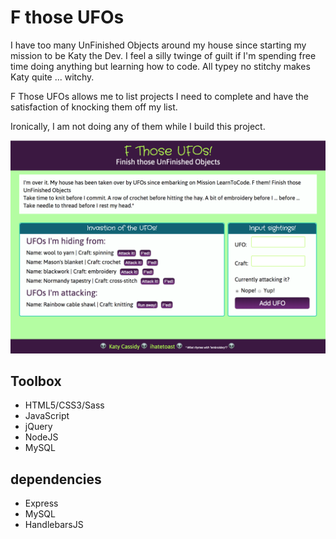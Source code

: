 # F those UFOs

I have too many UnFinished Objects around my house since starting my mission to be Katy the Dev. I feel a silly twinge of guilt if I'm spending free time doing anything but learning how to code. All typey no stitchy makes Katy quite ... witchy.

F Those UFOs allows me to list projects I need to complete and have the satisfaction of knocking them off my list.

Ironically, I am not doing any of them while I build this project.

![Screenshot of the UFO match maker](ufo.png)

## Toolbox

* HTML5/CSS3/Sass
* JavaScript
* jQuery
* NodeJS
* MySQL

## dependencies

* Express
* MySQL
* HandlebarsJS
